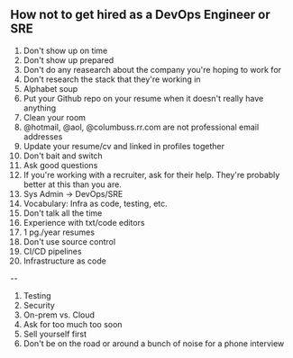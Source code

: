 ## How not to get hired as a DevOps Engineer or SRE

1. Don't show up on time
1. Don't show up prepared
1. Don't do any reasearch about the company you're hoping to work for
1. Don't research the stack that they're working in
1. Alphabet soup
1. Put your Github repo on your resume when it doesn't really have anything
1. Clean your room
1. @hotmail, @aol, @columbuss.rr.com are not professional email addresses
1. Update your resume/cv and linked in profiles together
1. Don't bait and switch
1. Ask good questions
1. If you're working with a recruiter, ask for their help. They're probably better at this than you are.
1. Sys Admin -> DevOps/SRE
1. Vocabulary: Infra as code, testing, etc.
1. Don't talk all the time
1. Experience with txt/code editors
1. 1 pg./year resumes
1. Don't use source control
1. CI/CD pipelines
1. Infrastructure as code

--

1. Testing
1. Security
1. On-prem vs. Cloud
1. Ask for too much too soon
1. Sell yourself first
1. Don't be on the road or around a bunch of noise for a phone interview
